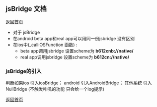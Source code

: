 ## jsBridge 文档

[返回首页](./index.md)
 
 
* 对于 jsBridge
* 在android beta app和real app可以用同一份jsbridge 没有区别
* 在ios中(_calliOSFunction 函数) : 
  - beta app调用jsbridge 设置scheme为 **b612cnb://native/** 
  - real app调用jsbridge 设置scheme为 **b612cn://native/**
  

### jsBridge的引入

判断如果ios 引入iosBridge；  android 引入AndroidBridge； 其他系统 引入NullBridge (不触发咔叽的功能 只会给一个log提示)













[返回首页](./index.md)


